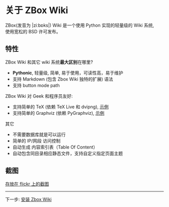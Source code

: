 # 关于 ZBox Wiki

ZBox(发音为 |ziːbɒks|) Wiki 是一个使用 Python 实现的轻量级的 Wiki 系统,  
使用宽松的 BSD 许可发布。

## 特性

ZBox Wiki 和其它 wiki 系统**最大区别**在哪里?

 * **Pythonic**, 轻量级, 简单, 易于使用，可读性高，易于维护
 * 支持 Markdown (包含 Zbox Wiki 独特的扩展) 语法
 * 支持 button mode path

ZBox Wiki 对 Geek 和程序员友好:

 * 支持简单的 TeX (依赖 TeX Live 和 dvipng), [示例](example-tex)
 * 支持简单的 Graphviz (依赖 PyGraphviz), [示例](example-graphviz)

其它

 * 不需要数据库就是可以运行
 * 简单的 IP/网段 访问控制
 * 自动生成 内容索引表（Table Of Content）
 * 自动包含同目录相应静态文件，支持自定义指定页面主题

## 截图

[存放在 flickr 上的截图](http://www.flickr.com/photos/71317153@N06/6445429383/in/set-72157628256603985/)


----

下一步: [安装 Zbox Wiki](zbox-wiki-installation)



